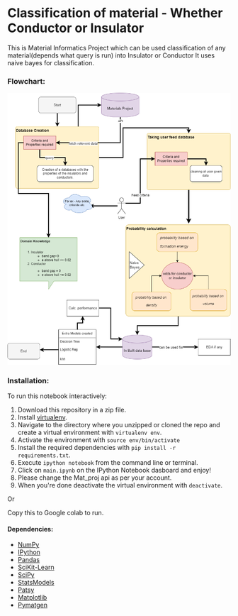 # Classification of material - Whether Conductor or Insulator
This is Material Informatics Project which can be used classification of any material(depends what query is run) into Insulator or Conductor It uses naive bayes for classification.

### Flowchart: 
![alt text](https://github.com/Telomelonia/classification-of-material/blob/main/Untitled%20Diagram.drawio%20(3).png)

### Installation:

To run this notebook interactively:

1. Download this repository in a zip file.
2. Install [virtualenv](http://virtualenv.readthedocs.org/en/latest/installation.html).
3. Navigate to the directory where you unzipped or cloned the repo and create a virtual environment with `virtualenv env`.
4. Activate the environment with `source env/bin/activate`
5. Install the required dependencies with `pip install -r requirements.txt`.
6. Execute `ipython notebook` from the command line or terminal.
7. Click on `main.ipynb` on the IPython Notebook dasboard and enjoy!
8. Please change the Mat_proj api as per your account.
9. When you're done deactivate the virtual environment with `deactivate`.

Or

Copy this to Google colab to run.

#### Dependencies:

- [NumPy](http://www.numpy.org/)
- [IPython](http://ipython.org/)
- [Pandas](http://pandas.pydata.org/)
- [SciKit-Learn](http://scikit-learn.org/stable/)
- [SciPy](http://www.scipy.org/)
- [StatsModels](http://statsmodels.sourceforge.net/)
- [Patsy](http://patsy.readthedocs.org/en/latest/)
- [Matplotlib](http://matplotlib.org/)
- [Pymatgen](https://pymatgen.org/installation.html#installation)
